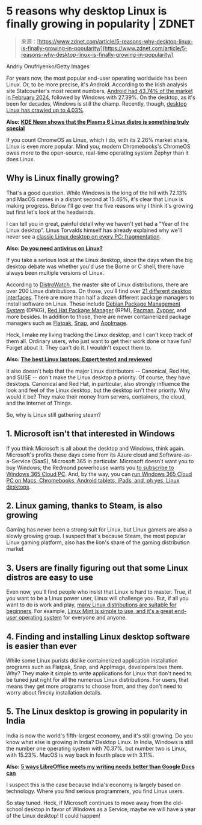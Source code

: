 <!--yml
category: 未分类
date: 2024-05-27 14:37:51
-->

# 5 reasons why desktop Linux is finally growing in popularity | ZDNET

> 来源：[https://www.zdnet.com/article/5-reasons-why-desktop-linux-is-finally-growing-in-popularity/](https://www.zdnet.com/article/5-reasons-why-desktop-linux-is-finally-growing-in-popularity/)

Andriy Onufriyenko/Getty Images

For years now, the most popular end-user operating worldwide has been Linux. Or, to be more precise, it's Android. According to the Irish analysis site Statcounter's most recent numbers, [Android had 43.74% of the market in February 2024](https://gs.statcounter.com/os-market-share), followed by Windows with 27.39%. On the desktop, as it's been for decades, Windows is still the champ. Recently, though, [desktop Linux has crawled up to 4.03%](https://gs.statcounter.com/os-market-share/desktop/worldwide). 

**Also: [KDE Neon shows that the Plasma 6 Linux distro is something truly special](https://www.zdnet.com/article/kde-neon-shows-that-the-plasma-6-linux-distro-is-something-truly-special/)**

If you count ChromeOS as Linux, which I do, with its 2.26% market share, Linux is even more popular. Mind you, modern Chromebooks's ChromeOS owes more to the open-source, real-time operating system Zephyr than it does Linux.   

## Why is Linux finally growing? 

That's a good question. While Windows is the king of the hill with 72.13% and MacOS comes in a distant second at 15.46%, it's clear that Linux is making progress. Below I'll go over the five reasons why I think it's growing but first let's look at the headwinds.

I can tell you in great, painful detail why we haven't yet had a "Year of the Linux desktop". Linus Torvalds himself has already explained why we'll never see a [classic Linux desktop on every PC: fragmentation](https://www.youtube.com/watch?v=VHFdoFKDuQA).

**Also: [Do you need antivirus on Linux?](https://www.zdnet.com/article/do-you-need-antivirus-on-linux/)**

If you take a serious look at the Linux desktop, since the days when the big desktop debate was whether you'd use the Borne or C shell, there have always been multiple versions of Linux. 

According to [DistroWatch](https://distrowatch.com/), the master site of Linux distributions, there are over 200 Linux distributions. On those, you'll find over [21 different desktop interfaces](https://www.theregister.com/2022/05/17/linux_desktop_feature/). There are more than half a dozen different package managers to install software on Linux. These include [Debian Package Management System](https://www.debian.org/doc/manuals/debian-reference/ch02.en.html) (DPKG), [Red Hat Package Manager](https://access.redhat.com/documentation/en-us/red_hat_enterprise_linux/5/html/deployment_guide/ch-rpm) (RPM), [Pacman](https://wiki.archlinux.org/title/Pacman), [Zypper](https://en.opensuse.org/Portal:Zypper), and more besides. In addition to those, there are newer containerized package managers such as [Flatpak](https://flatpak.org/), [Snap](https://snapcraft.io/), and [AppImage](https://appimage.org/).

Heck, I make my living tracking the Linux desktop, and I can't keep track of them all. Ordinary users, who just want to get their work done or have fun? Forget about it. They can't do it. I wouldn't expect them to.  

**Also: [The best Linux laptops: Expert tested and reviewed](https://www.zdnet.com/article/best-linux-laptop/)**

It also doesn't help that the major Linux distributors -- Canonical, Red Hat, and SUSE -- don't make the Linux desktop a priority. Of course, they have desktops. Canonical and Red Hat, in particular, also strongly influence the look and feel of the Linux desktop, but the desktop isn't their priority. Why would it be? They make their money from servers, containers, the cloud, and the Internet of Things. 

So, why is Linux still gathering steam?

## 1\. Microsoft isn't that interested in Windows

If you think Microsoft is all about the desktop and Windows, think again. Microsoft's profits these days come from its Azure cloud and Software-as-a-Service (SaaS), Microsoft 365 in particular. Microsoft doesn't want you to buy Windows; the Redmond powerhouse wants you [to subscribe to Windows 365 Cloud PC](https://www.computerworld.com/article/3656694/we-re-one-step-closer-to-windows-in-the-cloud.html). And, by the way, you can [run Windows 365 Cloud PC on Macs, Chromebooks, Android tablets, iPads, and, oh yes, Linux desktops](https://learn.microsoft.com/en-us/windows-365/end-user-hardware-requirements).

## 2\. Linux gaming, thanks to Steam, is also growing

Gaming has never been a strong suit for Linux, but Linux gamers are also a slowly growing group. I suspect that's because Steam, the most popular Linux gaming platform, also has the lion's share of the gaming distribution market

## 3\. Users are finally figuring out that some Linux distros are easy to use

Even now, you'll find people who insist that Linux is hard to master. True, if you want to be a Linux power user, Linux will challenge you. But, if all you want to do is work and play, [many Linux distributions are suitable for beginners](https://www.zdnet.com/article/best-linux-desktops-for-beginners/). For example, [Linux Mint is simple to use, and it's a great end-user operating system](https://www.zdnet.com/article/linux-mint-21-3-is-here-and-this-is-why-its-outstanding/) for everyone and anyone. 

## 4\. Finding and installing Linux desktop software is easier than ever

While some Linux purists dislike containerized application installation programs such as Flatpak, Snap, and AppImage, developers love them. Why? They make it simple to write applications for Linux that don't need to be tuned just right for all the numerous Linux distributions. For users, that means they get more programs to choose from, and they don't need to worry about finicky installation details.

## 5\. The Linux desktop is growing in popularity in India 

India is now the world's fifth-largest economy, and it's still growing. Do you know what else is growing in India? Desktop Linux. In India, Windows is still the number one operating system with 70.37%, but number two is Linux, with 15.23%. MacOS is way back in fourth place with 3.11%.

**Also: [5 ways LibreOffice meets my writing needs better than Google Docs can](https://www.zdnet.com/home-and-office/work-life/5-ways-libreoffice-meets-my-writing-needs-better-than-google-docs-can/)**

I suspect this is the case because India's economy is largely based on technology. Where you find serious programmers, you find Linux users.

So stay tuned. Heck, if Microsoft continues to move away from the old-school desktop in favor of Windows as a Service, maybe we will have a year of the Linux desktop! It could happen!